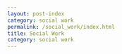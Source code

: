 ```yaml
---
layout: post-index
category: social work
permalink: /social_work/index.html
title: Social Work
category: social work
---
```

